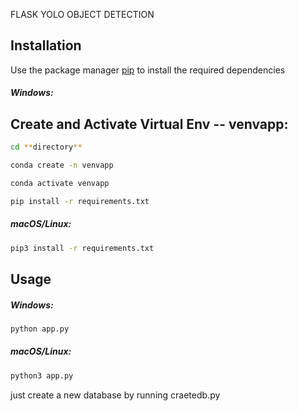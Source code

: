 FLASK YOLO OBJECT DETECTION 

## Installation

Use the package manager [pip](https://pip.pypa.io/en/stable/) to install the required dependencies

##### Windows:

## Create and Activate Virtual Env -- venvapp: 
```zsh
cd **directory**
```
```zsh
conda create -n venvapp
```
```zsh
conda activate venvapp
```

```zsh
pip install -r requirements.txt
```

##### macOS/Linux:

```zsh
pip3 install -r requirements.txt
```

## Usage

##### Windows:

```zsh
python app.py
```

##### macOS/Linux:

```zsh
python3 app.py
```

just create a new database by running craetedb.py
